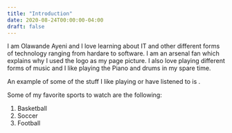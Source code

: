 ```yaml
---
title: "Introduction"
date: 2020-08-24T00:00:00-04:00
draft: false
---
```

I am Olawande Ayeni and I love learning about IT and other different forms of technology ranging from hardare to software. I am an arsenal fan which explains why I used the  logo as my page picture. I also love playing different forms of music and I like playing the Piano and drums in my spare time.
<p>An example of some of the stuff I like playing or have listened to is <a href="https://www.youtube.com/watch?v=Jd1X5JWaGgQ"></a>.</p> Some of my favorite sports to watch are the following:
<ol>
  <li>Basketball</li>
  <li>Soccer</li>
  <li>Football</li>
</ol>

